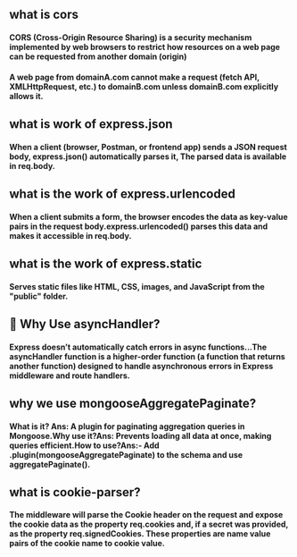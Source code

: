 ## what is cors
#### CORS (Cross-Origin Resource Sharing) is a security mechanism implemented by web browsers to restrict how resources on a web page can be requested from another domain (origin)

#### A web page from domainA.com cannot make a request (fetch API, XMLHttpRequest, etc.) to domainB.com unless domainB.com explicitly allows it.

## what is work of express.json
#### When a client (browser, Postman, or frontend app) sends a JSON request body, express.json() automatically parses it,  The parsed data is available in req.body.

## what is the work of express.urlencoded
#### When a client submits a form, the browser encodes the data as key-value pairs in the request body.express.urlencoded() parses this data and makes it accessible in req.body.


## what is the work of express.static
####  Serves static files like HTML, CSS, images, and JavaScript from the "public" folder.


## 📌 Why Use asyncHandler?
#### Express doesn’t automatically catch errors in async functions...The asyncHandler function is a higher-order function (a function that returns another function) designed to handle asynchronous errors in Express middleware and route handlers.

## why we use mongooseAggregatePaginate?
#### What is it? Ans: A plugin for paginating aggregation queries in Mongoose.Why use it?Ans: Prevents loading all data at once, making queries efficient.How to use?Ans:-  Add .plugin(mongooseAggregatePaginate) to the schema and use aggregatePaginate().

## what is cookie-parser?
#### The middleware will parse the Cookie header on the request and expose the cookie data as the property req.cookies and, if a secret was provided, as the property req.signedCookies. These properties are name value pairs of the cookie name to cookie value.